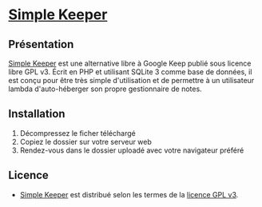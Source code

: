 # [Simple Keeper](http://simple.tuxfamily.org/)
## Présentation

[Simple Keeper](http://simple.tuxfamily.org/) est une alternative libre à Google Keep publié sous licence libre GPL v3. Écrit en PHP et utilisant SQLite 3 comme base de données, il est conçu pour être très simple d'utilisation et de permettre à un utilisateur lambda d'auto-héberger son propre gestionnaire de notes.

## Installation

1. Décompressez le ficher téléchargé
2. Copiez le dossier sur votre serveur web
3. Rendez-vous dans le dossier uploadé avec votre navigateur préféré

## Licence
* [Simple Keeper](http://simple.tuxfamily.org/) est distribué selon les termes de la [licence GPL v3](http://www.gnu.org/licenses/gpl.html).
